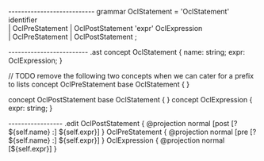 --------------------------- grammar
OclStatement = 'OclStatement' identifier  
| OclPreStatement
| OclPostStatement
'expr' OclExpression  
| OclPreStatement
| OclPostStatement  ;

------------------------- .ast
concept OclStatement {
    name: string;
    expr: OclExpression;
}

// TODO remove the following two concepts when we can cater for a prefix to lists
concept OclPreStatement base OclStatement {
}

concept OclPostStatement base OclStatement {
}
concept OclExpression {
    expr: string;
}

----------------- .edit
OclPostStatement {
@projection normal
    [post [?${self.name} :] ${self.expr}]
}
OclPreStatement {
@projection normal
    [pre [?${self.name} :] ${self.expr}]
}
OclExpression {
@projection normal
    [${self.expr}]
}
